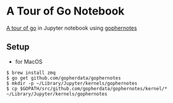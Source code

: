# A Tour of Go Notebook

[A tour of go](https://go-tour-jp.appspot.com/list) in Jupyter notebook using [gophernotes](https://github.com/gopherdata/gophernotes)

## Setup

- for MacOS

``` shell
$ brew install zmq
$ go get github.com/gopherdata/gophernotes
$ mkdir -p ~/Library/Jupyter/kernels/gophernotes
$ cp $GOPATH/src/github.com/gopherdata/gophernotes/kernel/* ~/Library/Jupyter/kernels/gophernotes
```
